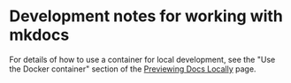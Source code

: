 # Development notes for working with mkdocs

For details of how to use a container for local development, see the "Use the Docker container" section of the [Previewing Docs Locally](../../contribute-to-docs/getting-started/previewing-docs-locally.md#option-1-use-the-docker-container) page.    


